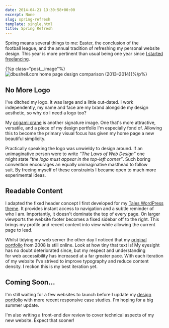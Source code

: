 ```yaml
---
date: 2014-04-21 13:30:58+00:00
excerpt: None
slug: spring-refresh
template: single.html
title: Spring Refresh
---
```


Spring means several things to me: Easter, the conclusion of the football league, and the annual tradition of refreshing my personal website design. This year is more pertinent than usual being one year since [I started freelancing](/2013/02/04/a-new-home/).

{%p class="post__image"%}![dbushell.com home page design comparison (2013–2014)](http://dbushell.com/wp-content/uploads/2014/04/home-page-comparison.png){%/p%}




## No More Logo


I've ditched my logo. It was large and a little out-dated. I work independently, my name and face are my brand alongside my design aesthetic, so why do I need a logo too?

My [origami crane](/showcase/origami-unfolded/) is another signature image. One that's more attractive, versatile, and a piece of my design portfolio I'm especially fond of. Allowing this to become the primary visual focus has given my home page a new beautiful simplicity.

Practically speaking the logo was unwieldy to design around. If an unimaginative person were to write _“The Laws of Web Design”_ one might state _“the logo must appear in the top-left corner”_. Such boring convention encourages an equally unimaginative masthead to follow suit. By freeing myself of these constraints I became open to much more experimental ideas.


## Readable Content


I adapted the fixed header concept I first developed for my [Tales WordPress theme](/2014/02/17/introducing-tales/). It provides instant access to navigation and a subtle reminder of who I am. Importantly, it doesn't dominate the top of every page. On larger viewports the website footer becomes a fixed sidebar off to the right. This brings my profile and recent content into view while allowing the current page to lead.

Whilst tidying my web server the other day I noticed that my [original portfolio](http://dbushell.com/origami.html) from 2008 is still online. Look at how tiny that text is! My eyesight has no doubt deteriorated since, but my respect and understanding for web accessibility has increased at a far greater pace. With each iteration of my website I've strived to improve typography and reduce content density. I reckon this is my best iteration yet.


## Coming Soon…


I'm still waiting for a few websites to launch before I update my [design portfolio](/showcase/) with more recent responsive case studies. I'm hoping for a big summer update.

I'm also writing a front-end dev review to cover technical aspects of my new website. Expect that sooner!
